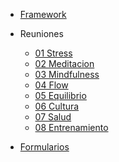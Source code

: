 <!-- _navbar.md -->

* [Framework](/)
* Reuniones
  
  * [01 Stress](/templates/reunion-01-stress.md)
  * [02 Meditacion](/templates/reunion-02-meditacion.md)
  * [03 Mindfulness](/templates/reunion-03-mindfulness.md)
  * [04 Flow](/templates/reunion-04-stress.md)
  * [05 Equilibrio](/templates/reunion-05-stress.md)
  * [06 Cultura](/templates/reunion-06-stress.md)
  * [07 Salud](/templates/reunion-07-stress.md)
  * [08 Entrenamiento](/templates/reunion-08-stress.md)
* [Formularios](/templates/formularios.md)